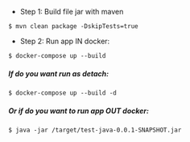 * Step 1: Build file jar with maven

```
$ mvn clean package -DskipTests=true
```

* Step 2: Run app IN docker:

```
$ docker-compose up --build
```

##### If do you want run as detach:

```
$ docker-compose up --build -d
```
##### Or if do you want to run app OUT docker:

```
$ java -jar /target/test-java-0.0.1-SNAPSHOT.jar
```